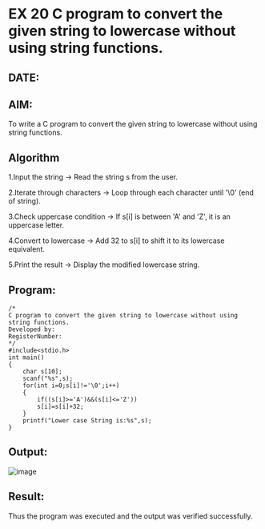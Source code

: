 # EX 20 C program to convert the given string to lowercase without using string functions.

## DATE:
## AIM:
To write a C program to convert the given string to lowercase without using string functions.

## Algorithm
1.Input the string → Read the string s from the user.

2.Iterate through characters → Loop through each character until '\0' (end of string).

3.Check uppercase condition → If s[i] is between 'A' and 'Z', it is an uppercase letter.

4.Convert to lowercase → Add 32 to s[i] to shift it to its lowercase equivalent.

5.Print the result → Display the modified lowercase string. 

## Program:
```
/*
C program to convert the given string to lowercase without using string functions.
Developed by: 
RegisterNumber:  
*/
#include<stdio.h>
int main()
{
    char s[10];
    scanf("%s",s);
    for(int i=0;s[i]!='\0';i++)
    {
        if((s[i]>='A')&&(s[i]<='Z'))
        s[i]=s[i]+32;
    }
    printf("Lower case String is:%s",s);
}
```

## Output:
![image](https://github.com/user-attachments/assets/dbe40747-fecb-4c3b-903c-45afb5945b0d)



## Result:
Thus the program was executed and the output was verified successfully.
